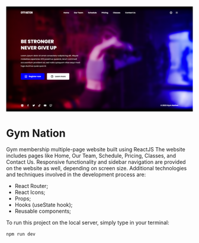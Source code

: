 ![Alt gymnation](https://raw.githubusercontent.com/artyom285/portfolio/master/assets/portfolio/gym-nation.png)

# Gym Nation

Gym membership multiple-page website built using ReactJS The website includes pages like Home, Our Team, Schedule, Pricing, Classes, and Contact Us. Responsive functionality and sidebar navigation are provided on the website as well, depending on screen size. Additional technologies and techniques involved in the development process are:

* React Router;
* React Icons;
* Props;
* Hooks (useState hook);
* Reusable components;

To run this project on the local server, simply type in your terminal:

```
npm run dev
```